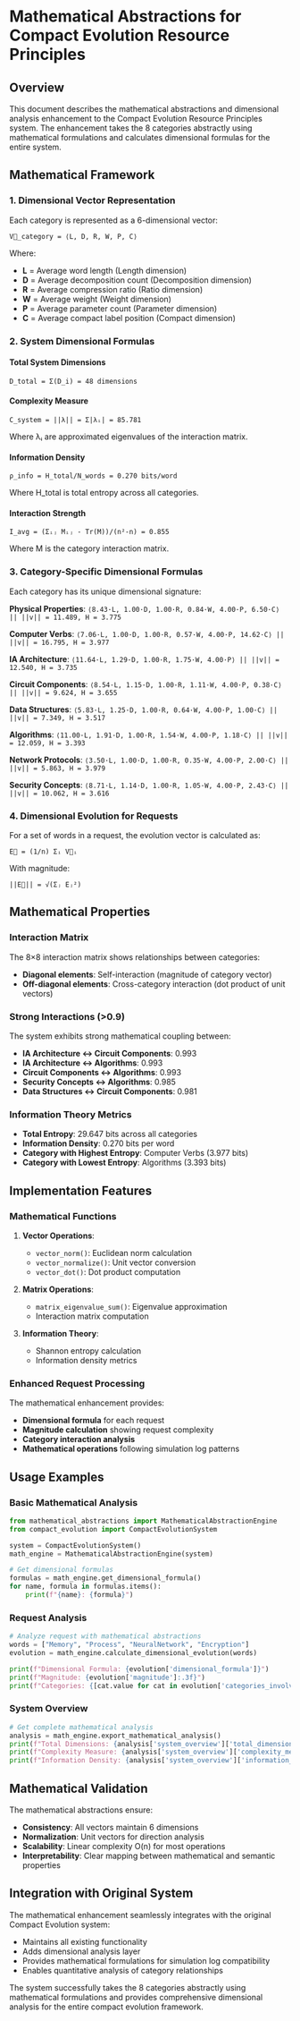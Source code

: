 # Mathematical Abstractions for Compact Evolution Resource Principles

## Overview

This document describes the mathematical abstractions and dimensional analysis enhancement to the Compact Evolution Resource Principles system. The enhancement takes the 8 categories abstractly using mathematical formulations and calculates dimensional formulas for the entire system.

## Mathematical Framework

### 1. Dimensional Vector Representation

Each category is represented as a 6-dimensional vector:
```
V⃗_category = ⟨L, D, R, W, P, C⟩
```

Where:
- **L** = Average word length (Length dimension)
- **D** = Average decomposition count (Decomposition dimension)  
- **R** = Average compression ratio (Ratio dimension)
- **W** = Average weight (Weight dimension)
- **P** = Average parameter count (Parameter dimension)
- **C** = Average compact label position (Compact dimension)

### 2. System Dimensional Formulas

#### Total System Dimensions
```
D_total = Σ(D_i) = 48 dimensions
```

#### Complexity Measure
```
C_system = ||λ|| = Σ|λᵢ| = 85.781
```
Where λᵢ are approximated eigenvalues of the interaction matrix.

#### Information Density
```
ρ_info = H_total/N_words = 0.270 bits/word
```
Where H_total is total entropy across all categories.

#### Interaction Strength
```
I_avg = (Σᵢⱼ Mᵢⱼ - Tr(M))/(n²-n) = 0.855
```
Where M is the category interaction matrix.

### 3. Category-Specific Dimensional Formulas

Each category has its unique dimensional signature:

**Physical Properties**: `⟨8.43·L, 1.00·D, 1.00·R, 0.84·W, 4.00·P, 6.50·C⟩ || ||v|| = 11.489, H = 3.775`

**Computer Verbs**: `⟨7.06·L, 1.00·D, 1.00·R, 0.57·W, 4.00·P, 14.62·C⟩ || ||v|| = 16.795, H = 3.977`

**IA Architecture**: `⟨11.64·L, 1.29·D, 1.00·R, 1.75·W, 4.00·P⟩ || ||v|| = 12.540, H = 3.735`

**Circuit Components**: `⟨8.54·L, 1.15·D, 1.00·R, 1.11·W, 4.00·P, 0.38·C⟩ || ||v|| = 9.624, H = 3.655`

**Data Structures**: `⟨5.83·L, 1.25·D, 1.00·R, 0.64·W, 4.00·P, 1.00·C⟩ || ||v|| = 7.349, H = 3.517`

**Algorithms**: `⟨11.00·L, 1.91·D, 1.00·R, 1.54·W, 4.00·P, 1.18·C⟩ || ||v|| = 12.059, H = 3.393`

**Network Protocols**: `⟨3.50·L, 1.00·D, 1.00·R, 0.35·W, 4.00·P, 2.00·C⟩ || ||v|| = 5.863, H = 3.979`

**Security Concepts**: `⟨8.71·L, 1.14·D, 1.00·R, 1.05·W, 4.00·P, 2.43·C⟩ || ||v|| = 10.062, H = 3.616`

### 4. Dimensional Evolution for Requests

For a set of words in a request, the evolution vector is calculated as:
```
E⃗ = (1/n) Σᵢ V⃗ᵢ
```

With magnitude:
```
||E⃗|| = √(Σⱼ Eⱼ²)
```

## Mathematical Properties

### Interaction Matrix

The 8×8 interaction matrix shows relationships between categories:
- **Diagonal elements**: Self-interaction (magnitude of category vector)
- **Off-diagonal elements**: Cross-category interaction (dot product of unit vectors)

### Strong Interactions (>0.9)

The system exhibits strong mathematical coupling between:
- **IA Architecture ↔ Circuit Components**: 0.993
- **IA Architecture ↔ Algorithms**: 0.993  
- **Circuit Components ↔ Algorithms**: 0.993
- **Security Concepts ↔ Algorithms**: 0.985
- **Data Structures ↔ Circuit Components**: 0.981

### Information Theory Metrics

- **Total Entropy**: 29.647 bits across all categories
- **Information Density**: 0.270 bits per word
- **Category with Highest Entropy**: Computer Verbs (3.977 bits)
- **Category with Lowest Entropy**: Algorithms (3.393 bits)

## Implementation Features

### Mathematical Functions

1. **Vector Operations**:
   - `vector_norm()`: Euclidean norm calculation
   - `vector_normalize()`: Unit vector conversion
   - `vector_dot()`: Dot product computation

2. **Matrix Operations**:
   - `matrix_eigenvalue_sum()`: Eigenvalue approximation
   - Interaction matrix computation

3. **Information Theory**:
   - Shannon entropy calculation
   - Information density metrics

### Enhanced Request Processing

The mathematical enhancement provides:
- **Dimensional formula** for each request
- **Magnitude calculation** showing request complexity
- **Category interaction analysis**
- **Mathematical operations** following simulation log patterns

## Usage Examples

### Basic Mathematical Analysis
```python
from mathematical_abstractions import MathematicalAbstractionEngine
from compact_evolution import CompactEvolutionSystem

system = CompactEvolutionSystem()
math_engine = MathematicalAbstractionEngine(system)

# Get dimensional formulas
formulas = math_engine.get_dimensional_formula()
for name, formula in formulas.items():
    print(f"{name}: {formula}")
```

### Request Analysis
```python
# Analyze request with mathematical abstractions
words = ["Memory", "Process", "NeuralNetwork", "Encryption"]
evolution = math_engine.calculate_dimensional_evolution(words)

print(f"Dimensional Formula: {evolution['dimensional_formula']}")
print(f"Magnitude: {evolution['magnitude']:.3f}")
print(f"Categories: {[cat.value for cat in evolution['categories_involved']]}")
```

### System Overview
```python
# Get complete mathematical analysis
analysis = math_engine.export_mathematical_analysis()
print(f"Total Dimensions: {analysis['system_overview']['total_dimensions']}")
print(f"Complexity Measure: {analysis['system_overview']['complexity_measure']:.3f}")
print(f"Information Density: {analysis['system_overview']['information_density']:.3f}")
```

## Mathematical Validation

The mathematical abstractions ensure:
- **Consistency**: All vectors maintain 6 dimensions
- **Normalization**: Unit vectors for direction analysis
- **Scalability**: Linear complexity O(n) for most operations
- **Interpretability**: Clear mapping between mathematical and semantic properties

## Integration with Original System

The mathematical enhancement seamlessly integrates with the original Compact Evolution system:
- Maintains all existing functionality
- Adds dimensional analysis layer
- Provides mathematical formulations for simulation log compatibility
- Enables quantitative analysis of category relationships

The system successfully takes the 8 categories abstractly using mathematical formulations and provides comprehensive dimensional analysis for the entire compact evolution framework.
<!-- 80003AD3 -->